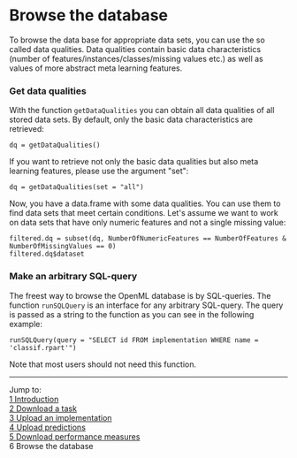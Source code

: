Browse the database
===================

To browse the data base for appropriate data sets, you can use the so called data qualities. Data qualities contain basic data characteristics (number of features/instances/classes/missing values etc.) as well as values of more abstract meta learning features. 

### Get data qualities
With the function `getDataQualities` you can obtain all data qualities of all stored data sets. 
By default, only the basic data characteristics are retrieved:


```splus
dq = getDataQualities()
```

If you want to retrieve not only the basic data qualities but also meta learning features, 
please use the argument "set":


```splus
dq = getDataQualities(set = "all")
```

Now, you have a data.frame with some data qualities. You can use them to find data sets that meet certain conditions. Let's assume we want to work on data sets that have only numeric features and not a single missing value:


```splus
filtered.dq = subset(dq, NumberOfNumericFeatures == NumberOfFeatures & NumberOfMissingValues == 0)
filtered.dq$dataset
```

### Make an arbitrary SQL-query
The freest way to browse the OpenML database is by SQL-queries. The function `runSQLQuery` is 
an interface for any arbitrary SQL-query. The query is passed as a string to the function as 
you can see in the following example:


```splus
runSQLQuery(query = "SELECT id FROM implementation WHERE name = 'classif.rpart'")
```

Note that most users should not need this function.

----------------------------------------------------------------------------------------------------------------------
Jump to:   
[1 Introduction](1-Introduction.md)  
[2 Download a task](2-Download-a-task.md)  
[3 Upload an implementation](3-Upload-an-implementation.md)  
[4 Upload predictions](4-Upload-predictions.md)  
[5 Download performance measures](5-Download-performance-measures.md)  
6 Browse the database
